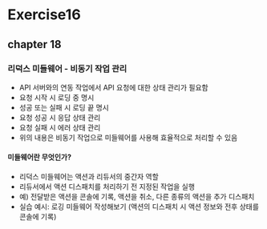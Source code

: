 # Exercise16

## chapter 18

### 리덕스 미들웨어 - 비동기 작업 관리

- API 서버와의 연동 작업에서 API 요청에 대한 상태 관리가 필요함
- 요청 시작 시 로딩 중 명시
- 성공 또는 실패 시 로딩 끝 명시
- 요청 성공 시 응답 상태 관리
- 요청 실패 시 에러 상태 관리
- 위의 내용은 비동기 작업으로 미들웨어를 사용해 효율적으로 처리할 수 있음

#### 미들웨어란 무엇인가?

- 리덕스 미들웨어는 액션과 리듀서의 중간자 역할
- 리듀서에서 액션 디스패치를 처리하기 전 지정된 작업을 실행
- 예) 전달받은 액션을 콘솔에 기록, 액션을 취소, 다른 종류의 액션을 추가 디스패치
- 실습 예시: 로깅 미들웨어 작성해보기 (액션의 디스패치 시 액션 정보와 전후 상태를 콘솔에 기록)
